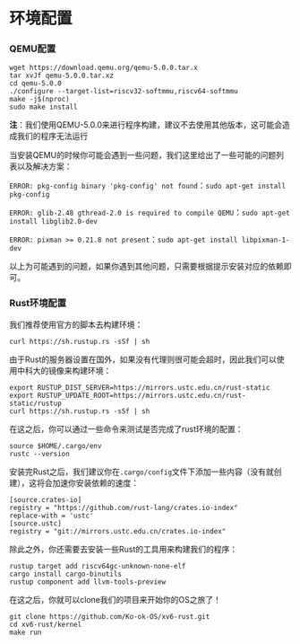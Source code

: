 # 环境配置

### QEMU配置

```shell
wget https://download.qemu.org/qemu-5.0.0.tar.x  
tar xvJf qemu-5.0.0.tar.xz  
cd qemu-5.0.0  
./configure --target-list=riscv32-softmmu,riscv64-softmmu   
make -j$(nproc)  
sudo make install  
```

**注**：我们使用QEMU-5.0.0来进行程序构建，建议不去使用其他版本，这可能会造成我们的程序无法运行

当安装QEMU的时候你可能会遇到一些问题，我们这里给出了一些可能的问题列表以及解决方案：

`ERROR: pkg-config binary 'pkg-config' not found`：`sudo apt-get install pkg-config`

`ERROR: glib-2.48 gthread-2.0 is required to compile QEMU`：`sudo apt-get install libglib2.0-dev`

`ERROR: pixman >= 0.21.8 not present`：`sudo apt-get install libpixman-1-dev`

以上为可能遇到的问题，如果你遇到其他问题，只需要根据提示安装对应的依赖即可。

### Rust环境配置

我们推荐使用官方的脚本去构建环境：

```shell
curl https://sh.rustup.rs -sSf | sh
```

由于Rust的服务器设置在国外，如果没有代理则很可能会超时，因此我们可以使用中科大的镜像来构建环境：

```shell
export RUSTUP_DIST_SERVER=https://mirrors.ustc.edu.cn/rust-static
export RUSTUP_UPDATE_ROOT=https://mirrors.ustc.edu.cn/rust-static/rustup
curl https://sh.rustup.rs -sSf | sh
```

在这之后，你可以通过一些命令来测试是否完成了rust环境的配置：

```shell
source $HOME/.cargo/env  
rustc --version
```

安装完Rust之后，我们建议你在`.cargo/config`文件下添加一些内容（没有就创建），这将会加速你安装依赖的速度：

```shell
[source.crates-io]
registry = "https://github.com/rust-lang/crates.io-index"
replace-with = 'ustc'
[source.ustc]
registry = "git://mirrors.ustc.edu.cn/crates.io-index"
```

除此之外，你还需要去安装一些Rust的工具用来构建我们的程序：

```shell
rustup target add riscv64gc-unknown-none-elf
cargo install cargo-binutils
rustup component add llvm-tools-preview
```

在这之后，你就可以clone我们的项目来开始你的OS之旅了！

```shell
git clone https://github.com/Ko-ok-OS/xv6-rust.git
cd xv6-rust/kernel
make run
```

